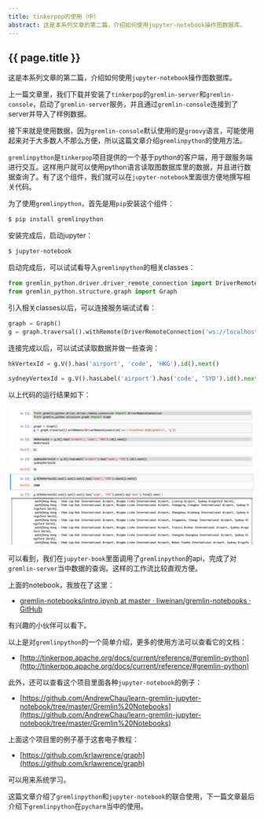 ```yaml
---
title: tinkerpop的使用（中）
abstract: 这是本系列文章的第二篇，介绍如何使用jupyter-notebook操作图数据库。
---
```


## {{ page.title }}

这是本系列文章的第二篇，介绍如何使用`jupyter-notebook`操作图数据库。

上一篇文章里，我们下载并安装了`tinkerpop`的`gremlin-server`和`gremlin-console`，启动了`gremlin-server`服务，并且通过`gremlin-console`连接到了server并导入了样例数据。

接下来就是使用数据，因为`gremlin-console`默认使用的是`groovy`语言，可能使用起来对于大多数人不那么方便，所以这篇文章介绍`gremlinpython`的使用方法。

`gremlinpython`是`tinkerpop`项目提供的一个基于python的客户端，用于跟服务端进行交互。这样用户就可以使用python语言读取图数据库里的数据，并且进行数据查询了。有了这个组件，我们就可以在`jupyter-notebook`里面很方便地撰写相关代码。

为了使用`gremlinpython`，首先是用`pip`安装这个组件：

```bash
$ pip install gremlinpython
```

安装完成后，启动jupyter：

```bash
$ jupyter-notebook
```

启动完成后，可以试试看导入`gremlinpython`的相关classes：

```python
from gremlin_python.driver.driver_remote_connection import DriverRemoteConnection
from gremlin_python.structure.graph import Graph
```

引入相关classes以后，可以连接服务端试试看：

```python
graph = Graph()
g = graph.traversal().withRemote(DriverRemoteConnection('ws://localhost:8182/gremlin', 'g'))
```

连接完成以后，可以试试读取数据并做一些查询：

```python
hkVertexId = g.V().has('airport', 'code', 'HKG').id().next()
```

```python
sydneyVertexId = g.V().hasLabel('airport').has('code', 'SYD').id().next()
```

以上代码的运行结果如下：

![](https://raw.githubusercontent.com/liweinan/blogpic2019/master/data/apr04/5C360420-6DFE-4C8B-BD7A-7F64615D009C.png)

可以看到，我们在`jupyter-book`里面调用了`gremlinpython`的api，完成了对`gremlin-server`当中数据的查询。这样的工作流比较直观方便。

上面的notebook，我放在了这里：

* [gremlin-notebooks/intro.ipynb at master · liweinan/gremlin-notebooks · GitHub](https://github.com/liweinan/gremlin-notebooks/blob/master/intro.ipynb)

有兴趣的小伙伴可以看下。

以上是对`gremlinpython`的一个简单介绍，更多的使用方法可以查看它的文档：

* [http://tinkerpop.apache.org/docs/current/reference/#gremlin-python](http://tinkerpop.apache.org/docs/current/reference/#gremlin-python) 

此外，还可以查看这个项目里面各种`jupyter-notebook`的例子：

* [https://github.com/AndrewChau/learn-gremlin-jupyter-notebook/tree/master/Gremlin%20Notebooks](https://github.com/AndrewChau/learn-gremlin-jupyter-notebook/tree/master/Gremlin%20Notebooks) 

上面这个项目里的例子基于这套电子教程：

* [https://github.com/krlawrence/graph](https://github.com/krlawrence/graph) 

可以用来系统学习。

这篇文章介绍了`gremlinpython`和`jupyter-notebook`的联合使用，下一篇文章最后介绍下`gremlinpython`在`pycharm`当中的使用。


